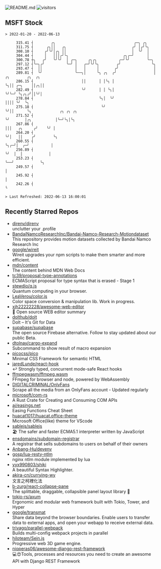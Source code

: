 ![README.md](https://github.com/Gerhut/Gerhut/workflows/README.md/badge.svg)
![visitors](https://visitors.vercel.app/Gerhut/Gerhut?token=8cf69d1f6813d272ef062726b6070c9be4ff72038cfe5a7ded7384a8da65d866)

## MSFT Stock

```
> 2022-01-20 - 2022-06-13

     315.41 ┤        ╭╮                                    ╭─╮ ╭╮                                                
     311.75 ┤      ╭╮││   ╭╮                              ╭╯ │╭╯╰╮                                               
     308.10 ┤     ╭╯╰╯│╭╮ ││                              │  ╰╯  │                                               
     304.44 ┤     │   │││╭╯╰╮                         ╭╮╭─╯      │                                               
     300.78 ┼╮   ╭╯   ╰╯╰╯  │ ╭─╮     ╭╮╭╮          ╭─╯╰╯        ╰─╮                                             
     297.12 ┤╰─╮╭╯          ╰─╯ │   ╭─╯╰╯╰╮        ╭╯              ╰╮                                            
     293.47 ┤  ││               │   │     │       ╭╯                │                                            
     289.81 ┤  ╰╯               ╰──╮│     ╰╮ ╭╮  ╭╯                 │ ╭╮        ╭╮  ╭╮                           
     286.15 ┤                      ││      │ │╰╮ │                  ╰╮││ ╭─╮    ││╭╮││                           
     282.49 ┤                      ╰╯      │ │ ╰╮│                   ╰╯╰─╯ ╰╮╭╮╭╯││╰╯│                           
     278.84 ┤                              ╰╮│  ╰╯                          ││││ ╰╯  ╰╮                          
     275.18 ┤                               ╰╯                              ╰╯││      ╰╮             ╭╮ ╭╮ ╭╮    
     271.52 ┤                                                                 ╰╯       │╭╮           │╰─╯╰╮│╰╮   
     267.86 ┤                                                                          │││   ╭╮     ╭╯    ╰╯ │   
     264.20 ┤                                                                          ╰╯│   ││    ╭╯        ╰╮  
     260.55 ┤                                                                            ╰╮╭─╯│  ╭─╯          │  
     256.89 ┤                                                                             ╰╯  │  │            │  
     253.23 ┤                                                                                 ╰──╯            ╰╮ 
     249.57 ┤                                                                                                  │ 
     245.92 ┤                                                                                                  │ 
     242.26 ┤                                                                                                  ╰ 

> Last Refreshed: 2022-06-13 16:00:01
```

## Recently Starred Repos

- [direnv/direnv](https://github.com/direnv/direnv)  
  unclutter your .profile
- [BandaiNamcoResearchInc/Bandai-Namco-Research-Motiondataset](https://github.com/BandaiNamcoResearchInc/Bandai-Namco-Research-Motiondataset)  
  This repository provides motion datasets collected by Bandai Namco Research Inc
- [google/wireit](https://github.com/google/wireit)  
  Wireit upgrades your npm scripts to make them smarter and more efficient.
- [mdn/content](https://github.com/mdn/content)  
  The content behind MDN Web Docs
- [tc39/proposal-type-annotations](https://github.com/tc39/proposal-type-annotations)  
  ECMAScript proposal for type syntax that is erased - Stage 1
- [stewdio/q.js](https://github.com/stewdio/q.js)  
  Quantum computing in your browser.
- [LeaVerou/color.js](https://github.com/LeaVerou/color.js)  
  Color space conversion & manipulation lib. Work in progress.
- [xjh22222228/awesome-web-editor](https://github.com/xjh22222228/awesome-web-editor)  
  🔨  Open source WEB editor summary
- [dolthub/dolt](https://github.com/dolthub/dolt)  
  Dolt – It's Git for Data
- [supabase/supabase](https://github.com/supabase/supabase)  
  The open source Firebase alternative. Follow to stay updated about our public Beta.
- [dtolnay/cargo-expand](https://github.com/dtolnay/cargo-expand)  
  Subcommand to show result of macro expansion
- [picocss/pico](https://github.com/picocss/pico)  
  Minimal CSS Framework for semantic HTML
- [jaredLunde/react-hook](https://github.com/jaredLunde/react-hook)  
  ↩ Strongly typed, concurrent mode-safe React hooks
- [ffmpegwasm/ffmpeg.wasm](https://github.com/ffmpegwasm/ffmpeg.wasm)  
  FFmpeg for browser and node, powered by WebAssembly
- [DIGITALCRIMINAL/OnlyFans](https://github.com/DIGITALCRIMINAL/OnlyFans)  
  Scrape all the media from an OnlyFans account - Updated regularly
- [microsoft/com-rs](https://github.com/microsoft/com-rs)  
  A Rust Crate for Creating and Consuming COM APIs
- [ai/easings.net](https://github.com/ai/easings.net)  
  Easing Functions Cheat Sheet
- [huacat1017/huacat.office-theme](https://github.com/huacat1017/huacat.office-theme)  
  Microsoft Office(like) theme for VScode
- [sablejs/sablejs](https://github.com/sablejs/sablejs)  
  🏖️ The safer and faster ECMA5.1 interpreter written by JavaScript
- [ensdomains/subdomain-registrar](https://github.com/ensdomains/subdomain-registrar)  
  A registrar that sells subdomains to users on behalf of their owners
- [Anbang-Hu/devenv](https://github.com/Anbang-Hu/devenv)  
- [gosp/lua-resty-ntlm](https://github.com/gosp/lua-resty-ntlm)  
  nginx ntlm module implemented by lua
- [yyx990803/shiki](https://github.com/yyx990803/shiki)  
  A beautiful Syntax Highlighter.
- [akira-cn/currying-wy](https://github.com/akira-cn/currying-wy)  
  文言之柯裡化法
- [b-zurg/react-collapse-pane](https://github.com/b-zurg/react-collapse-pane)  
  The splittable, draggable, collapsible panel layout library 🎉
- [tokio-rs/axum](https://github.com/tokio-rs/axum)  
  Ergonomic and modular web framework built with Tokio, Tower, and Hyper
- [google/transmat](https://github.com/google/transmat)  
  Share data beyond the browser boundaries. Enable users to transfer data to external apps, and open your webapp to receive external data.
- [trivago/parallel-webpack](https://github.com/trivago/parallel-webpack)  
  Builds multi-config webpack projects in parallel
- [hiloteam/Sein.js](https://github.com/hiloteam/Sein.js)  
  Progressive web 3D game engine.
- [nioperas06/awesome-django-rest-framework](https://github.com/nioperas06/awesome-django-rest-framework)  
   💻😍Tools, processes and resources you need to create an awesome API with Django REST Framework
